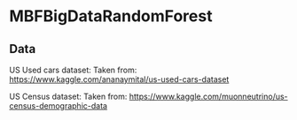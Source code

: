 # MBFBigDataRandomForest

## Data
US Used cars dataset:
Taken from: https://www.kaggle.com/ananaymital/us-used-cars-dataset

US Census dataset:
Taken from: https://www.kaggle.com/muonneutrino/us-census-demographic-data